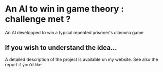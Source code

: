 # An AI to win in game theory : challenge met ?
An AI developped to win a typical repeated prisoner's dilemma game

## If you wish to understand the idea...
A detailed description of the project is available on my website.
See also the report if you'd like.
